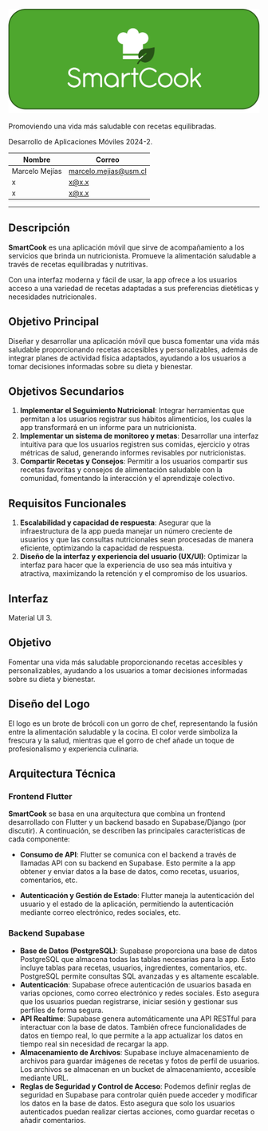 ![Banner](/banner.png)

Promoviendo una vida más saludable con recetas equilibradas.

Desarrollo de Aplicaciones Móviles 2024-2.

| Nombre         | Correo                |
| -------------- | --------------------- |
| Marcelo Mejías | marcelo.mejias@usm.cl |
| x              | x@x.x                 |
| x              | x@x.x                 |

---

## Descripción

**SmartCook** es una aplicación móvil que sirve de acompañamiento a los servicios que brinda un nutricionista. Promueve la alimentación saludable a través de recetas equilibradas y nutritivas.

Con una interfaz moderna y fácil de usar, la app ofrece a los usuarios acceso a una variedad de recetas adaptadas a sus preferencias dietéticas y necesidades nutricionales.

## Objetivo Principal

Diseñar y desarrollar una aplicación móvil que busca fomentar una vida más saludable proporcionando recetas accesibles y personalizables, además de integrar planes de actividad física adaptados, ayudando a los usuarios a tomar decisiones informadas sobre su dieta y bienestar.

## Objetivos Secundarios

1. **Implementar el Seguimiento Nutricional**: Integrar herramientas que permitan a los usuarios registrar sus hábitos alimenticios, los cuales la app transformará en un informe para un nutricionista.
2. **Implementar un sistema de monitoreo y metas**: Desarrollar una interfaz intuitiva para que los usuarios registren sus comidas, ejercicio y otras métricas de salud, generando informes revisables por nutricionistas.
3. **Compartir Recetas y Consejos**: Permitir a los usuarios compartir sus recetas favoritas y consejos de alimentación saludable con la comunidad, fomentando la interacción y el aprendizaje colectivo.

## Requisitos Funcionales

1. **Escalabilidad y capacidad de respuesta**: Asegurar que la infraestructura de la app pueda manejar un número creciente de usuarios y que las consultas nutricionales sean procesadas de manera eficiente, optimizando la capacidad de respuesta.
2. **Diseño de la interfaz y experiencia del usuario (UX/UI)**: Optimizar la interfaz para hacer que la experiencia de uso sea más intuitiva y atractiva, maximizando la retención y el compromiso de los usuarios.

## Interfaz

Material UI 3.

## Objetivo

Fomentar una vida más saludable proporcionando recetas accesibles y personalizables, ayudando a los usuarios a tomar decisiones informadas sobre su dieta y bienestar.

## Diseño del Logo

El logo es un brote de brócoli con un gorro de chef, representando la fusión entre la alimentación saludable y la cocina. El color verde simboliza la frescura y la salud, mientras que el gorro de chef añade un toque de profesionalismo y experiencia culinaria.

## Arquitectura Técnica

### Frontend Flutter

**SmartCook** se basa en una arquitectura que combina un frontend desarrollado con Flutter y un backend basado en Supabase/Django (por discutir). A continuación, se describen las principales características de cada componente:

- **Consumo de API**: Flutter se comunica con el backend a través de llamadas API con su backend en Supabase. Esto permite a la app obtener y enviar datos a la base de datos, como recetas, usuarios, comentarios, etc.

- **Autenticación y Gestión de Estado**: Flutter maneja la autenticación del usuario y el estado de la aplicación, permitiendo la autenticación mediante correo electrónico, redes sociales, etc.

### Backend Supabase

- **Base de Datos (PostgreSQL)**: Supabase proporciona una base de datos PostgreSQL que almacena todas las tablas necesarias para la app. Esto incluye tablas para recetas, usuarios, ingredientes, comentarios, etc. PostgreSQL permite consultas SQL avanzadas y es altamente escalable.
- **Autenticación**: Supabase ofrece autenticación de usuarios basada en varias opciones, como correo electrónico y redes sociales. Esto asegura que los usuarios puedan registrarse, iniciar sesión y gestionar sus perfiles de forma segura.
- **API Realtime**: Supabase genera automáticamente una API RESTful para interactuar con la base de datos. También ofrece funcionalidades de datos en tiempo real, lo que permite a la app actualizar los datos en tiempo real sin necesidad de recargar la app.
- **Almacenamiento de Archivos**: Supabase incluye almacenamiento de archivos para guardar imágenes de recetas y fotos de perfil de usuarios. Los archivos se almacenan en un bucket de almacenamiento, accesible mediante URL.
- **Reglas de Seguridad y Control de Acceso**: Podemos definir reglas de seguridad en Supabase para controlar quién puede acceder y modificar los datos en la base de datos. Esto asegura que solo los usuarios autenticados puedan realizar ciertas acciones, como guardar recetas o añadir comentarios.
